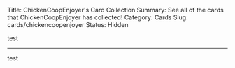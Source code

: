 Title: ChickenCoopEnjoyer's Card Collection
Summary: See all of the cards that ChickenCoopEnjoyer has collected!
Category: Cards
Slug: cards/chickencoopenjoyer
Status: Hidden

test

---
test